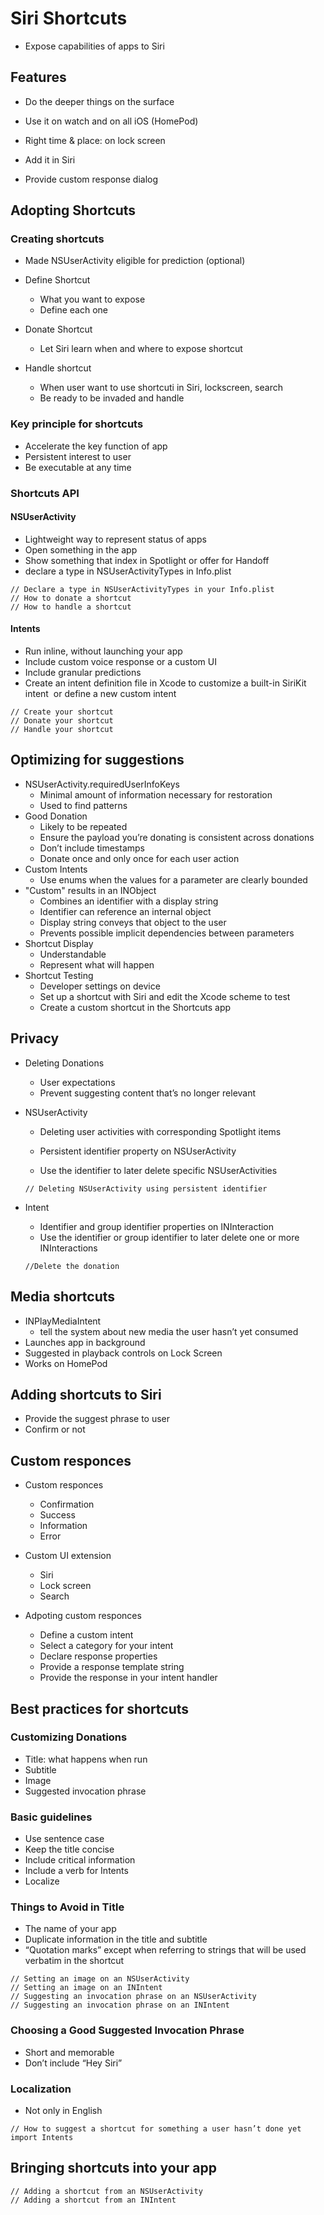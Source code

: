 # Siri Shortcuts

* Expose capabilities of apps to Siri



## Features

* Do the deeper things on the surface

* Use it on watch and on all iOS (HomePod)

* Right time & place: on lock screen

* Add it in Siri

* Provide custom response dialog




## Adopting Shortcuts

### Creating shortcuts

* Made NSUserActivity eligible for prediction (optional)

* Define Shortcut
  * What you want to expose
  * Define each one
* Donate Shortcut
  * Let Siri learn when and where to expose shortcut
* Handle shortcut
  * When user want to use shortcuti in Siri, lockscreen, search
  * Be ready to be invaded and handle


### Key principle for shortcuts

* Accelerate the key function of app
* Persistent interest to user
* Be executable at any time

### Shortcuts API

#### NSUserActivity

* Lightweight way to represent status of apps 
* Open something in the app
* Show something that index in Spotlight or offer for Handoff 
* declare a type in NSUserActivityTypes in Info.plist

```
// Declare a type in NSUserActivityTypes in your Info.plist
// How to donate a shortcut
// How to handle a shortcut
```

#### Intents

* Run inline, without launching your app  
* Include custom voice response or a custom UI 
* Include granular predictions
* Create an intent definition file in Xcode to customize a built-in SiriKit intent  or define a new custom intent 

```
// Create your shortcut
// Donate your shortcut
// Handle your shortcut
```



## Optimizing for suggestions 

* NSUserActivity.requiredUserInfoKeys
  * Minimal amount of information necessary for restoration
  * Used to find patterns 
* Good Donation
  * Likely to be repeated
  * Ensure the payload you’re donating is consistent across donations
  * Don’t include timestamps
  * Donate once and only once for each user action 
* Custom Intents
  * Use enums when the values for a parameter are clearly bounded 
* "Custom" results in an INObject 
  * Combines an identifier with a display string
  * Identifier can reference an internal object
  * Display string conveys that object to the user
  * Prevents possible implicit dependencies between parameters
* Shortcut Display 
  * Understandable
  * Represent what will happen 
* Shortcut Testing 
  * Developer settings on device
  * Set up a shortcut with Siri and edit the Xcode scheme to test 
  * Create a custom shortcut in the Shortcuts app 



## Privacy  

* Deleting Donations 

  * User expectations
  * Prevent suggesting content that’s no longer relevant

* NSUserActivity

  * Deleting user activities with corresponding Spotlight items
  * Persistent identifier property on NSUserActivity

  * Use the identifier to later delete specific NSUserActivities 

  ```
  // Deleting NSUserActivity using persistent identifier
  ```

* Intent

  * Identifier and group identifier properties on INInteraction  
  * Use the identifier or group identifier to later delete one or more INInteractions 

  ```
  //Delete the donation
  ```

  

## Media shortcuts  

* INPlayMediaIntent
  * tell the system about new media the user hasn’t yet consumed 
* Launches app in background
* Suggested in playback controls on Lock Screen 
* Works on HomePod



## Adding shortcuts to Siri

* Provide the suggest phrase to user
* Confirm or not



## Custom responces

* Custom responces
  * Confirmation
  * Success
  * Information
  * Error

* Custom UI extension
  * Siri
  * Lock screen
  * Search

* Adpoting custom responces
  * Define a custom intent 
  * Select a category for your intent 
  * Declare response properties
  * Provide a response template string
  * Provide the response in your intent handler 



## Best practices for shortcuts 

### Customizing Donations

* Title: what happens when run
* Subtitle
* Image
* Suggested invocation phrase

### Basic guidelines

* Use sentence case
* Keep the title concise
* Include critical information
* Include a verb for Intents
* Localize 

### Things to Avoid in Title

* The name of your app
* Duplicate information in the title and subtitle 
* “Quotation marks” except when referring to strings that will be used verbatim in the shortcut 

```
// Setting an image on an NSUserActivity
// Setting an image on an INIntent
// Suggesting an invocation phrase on an NSUserActivity
// Suggesting an invocation phrase on an INIntent
```

### Choosing a Good Suggested Invocation Phrase 

* Short and memorable 
* Don’t include “Hey Siri” 

### Localization

* Not only in English

```
// How to suggest a shortcut for something a user hasn’t done yet
import Intents
```



## Bringing shortcuts into your app 

```
// Adding a shortcut from an NSUserActivity
// Adding a shortcut from an INIntent
```

